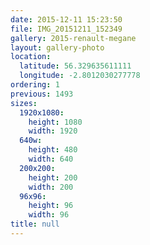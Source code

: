 ```yaml
---
date: 2015-12-11 15:23:50
file: IMG_20151211_152349
gallery: 2015-renault-megane
layout: gallery-photo
location:
  latitude: 56.329635611111
  longitude: -2.8012030277778
ordering: 1
previous: 1493
sizes:
  1920x1080:
    height: 1080
    width: 1920
  640w:
    height: 480
    width: 640
  200x200:
    height: 200
    width: 200
  96x96:
    height: 96
    width: 96
title: null
---
```

